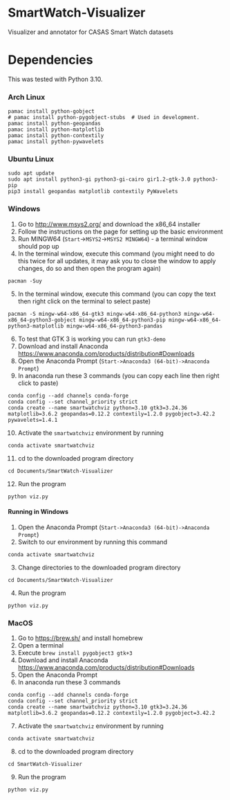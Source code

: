 # SmartWatch-Visualizer
Visualizer and annotator for CASAS Smart Watch datasets


# Dependencies
This was tested with Python 3.10.

### Arch Linux
```commandline
pamac install python-gobject
# pamac install python-pygobject-stubs  # Used in development.
pamac install python-geopandas
pamac install python-matplotlib
pamac install python-contextily
pamac install python-pywavelets
```

### Ubuntu Linux
```commandline
sudo apt update
sudo apt install python3-gi python3-gi-cairo gir1.2-gtk-3.0 python3-pip
pip3 install geopandas matplotlib contextily PyWavelets
```

### Windows
1. Go to http://www.msys2.org/ and download the x86_64 installer
2. Follow the instructions on the page for setting up the basic environment
3. Run MINGW64 (`Start`->`MSYS2`->`MSYS2 MINGW64`) - a terminal window should pop up
4. In the terminal window, execute this command (you might need to do this twice for all updates, it may ask you to close the window to apply changes, do so and then open the program again)
```commandline
pacman -Suy
```
5. In the terminal window, execute this command (you can copy the text then right click on the terminal to select paste)
```commandline
pacman -S mingw-w64-x86_64-gtk3 mingw-w64-x86_64-python3 mingw-w64-x86_64-python3-gobject mingw-w64-x86_64-python3-pip mingw-w64-x86_64-python3-matplotlib mingw-w64-x86_64-python3-pandas
```
6. To test that GTK 3 is working you can run `gtk3-demo`
7. Download and install Anaconda https://www.anaconda.com/products/distribution#Downloads
8. Open the Anaconda Prompt (`Start->Anaconda3 (64-bit)->Anaconda Prompt`)
9. In anaconda run these 3 commands (you can copy each line then right click to paste)
```
conda config --add channels conda-forge
conda config --set channel_priority strict
conda create --name smartwatchviz python=3.10 gtk3=3.24.36 matplotlib=3.6.2 geopandas=0.12.2 contextily=1.2.0 pygobject=3.42.2 pywavelets=1.4.1
```
10. Activate the `smartwatchviz` environment by running
```commandline
conda activate smartwatchviz
```
11. cd to the downloaded program directory
```commandline
cd Documents/SmartWatch-Visualizer
```
12. Run the program
```commandline
python viz.py
```

#### Running in Windows
1. Open the Anaconda Prompt (`Start->Anaconda3 (64-bit)->Anaconda Prompt`)
2. Switch to our environment by running this command
```commandline
conda activate smartwatchviz
```
3. Change directories to the downloaded program directory
```commandline
cd Documents/SmartWatch-Visualizer
```
4. Run the program
```commandline
python viz.py
```

### MacOS
1. Go to https://brew.sh/ and install homebrew
2. Open a terminal
3. Execute `brew install pygobject3 gtk+3`
4. Download and install Anaconda https://www.anaconda.com/products/distribution#Downloads
5. Open the Anaconda Prompt
6. In anaconda run these 3 commands
```
conda config --add channels conda-forge
conda config --set channel_priority strict
conda create --name smartwatchviz python=3.10 gtk3=3.24.36 matplotlib=3.6.2 geopandas=0.12.2 contextily=1.2.0 pygobject=3.42.2
```
7. Activate the `smartwatchviz` environment by running
```commandline
conda activate smartwatchviz
```
8. cd to the downloaded program directory
```commandline
cd SmartWatch-Visualizer
```
9. Run the program
```commandline
python viz.py
```

